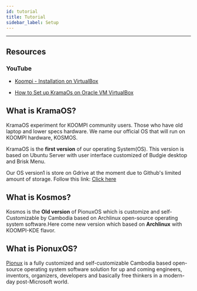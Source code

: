 ```yaml
---
id: tutorial
title: Tutorial
sidebar_label: Setup
---
```

---
## Resources

### YouTube

-   [Koompi - Installation on VirtualBox](https://www.youtube.com/watch?v=CtsfNA1mlA8&t=1s)

-   [How to Set up KramaOs on Oracle VM VirtualBox](https://www.youtube.com/watch?v=c-KuY5HY-tQ)


## What is KramaOS?

KramaOS experiment for KOOMPI community users. Those who have old laptop and lower specs hardware. We name our official OS that will run on KOOMPI hardware, KOSMOS.

KramaOS is the **first version** of our operating System(OS). This version is based on Ubuntu Server with user interface customized of Budgie desktop and Brisk Menu.

Our OS version1 is store on Gdrive at the moment due to Github's limited amount of storage. Follow this link: [Click here](https://tinyurl.com/kramaos-iso.)

## What is Kosmos?

Kosmos is the **Old version** of PionuxOS which is customize and self-Customizable by Cambodia based on Archlinux open-source operating system software.Here come new version which based on **Archlinux** with KOOMPI-KDE flavor.

## What is PionuxOS?

[Pionux](https://pionux.org/) is a fully customized and self-customizable Cambodia based open-source operating system software solution for up and coming engineers, inventors, organizers, developers and basically free thinkers in a modern-day post-Microsoft world.